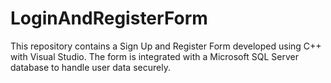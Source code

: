 # LoginAndRegisterForm
This repository contains a Sign Up and Register Form developed using C++ with Visual Studio. The form is integrated with a Microsoft SQL Server database to handle user data securely.

